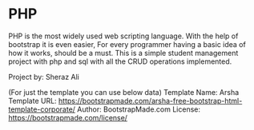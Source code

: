 # PHP
PHP is the most widely used web scripting language. With the help of bootstrap it is even easier, For every programmer having a basic idea of how it works, should be a must.
This is a simple student management project with php and sql with all the CRUD operations implemented.

Project by: Sheraz Ali

(For just the template you can use below data)
Template Name: Arsha
Template URL: https://bootstrapmade.com/arsha-free-bootstrap-html-template-corporate/
Author: BootstrapMade.com
License: https://bootstrapmade.com/license/

